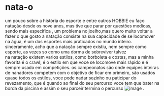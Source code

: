 # nata-o
um pouco sobre a história do esporte e entre outros
HOBBIE
eu  faço natação desde os nove anos, mas tive  que parar por questões medicas, sendo mais especifica  , um problema no joelho,mas quero muito voltar a fazer o que gosto
a natação consiste na sua capacidade de se locomover na água, é um dos esportes mais praticados no mundo inteiro. sinceramente, acho que a natação sempre existiu, nem sempre como esporte, as vezes so como uma dorma de sobreviver talvez    
na natação existem varios estilos, como borboleta e costas, mas a minha favorita é o crawl, é o estilo em que voce se locomove mais rápido e é sempre usado em competições.
os campeonatos são onde equipes inteiras de nanadores  competem com o objetivo de ficar em primeiro, são usados quase todos os estilos, voce pode nadar sozinho ou paticipar do revezamento, que é quando ao final do seu percurso voce tem que bater na borda da piscina e assim o seu parceir termina  o percurso
![image](https://user-images.githubusercontent.com/96434172/146799288-bc12e629-d46a-4242-a493-3b439baea1ad.png)
.
